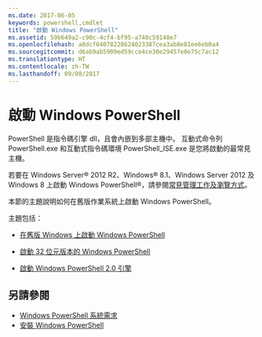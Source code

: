 ```yaml
---
ms.date: 2017-06-05
keywords: powershell,cmdlet
title: "啟動 Windows PowerShell"
ms.assetid: 59b649a2-c90c-4cf4-bf95-a740c59148e7
ms.openlocfilehash: a8dcf04078228624023387cea3ab8e81ee6eb0a4
ms.sourcegitcommit: d6ab9ab5909ed59cce4ce30e29457e0e75c7ac12
ms.translationtype: HT
ms.contentlocale: zh-TW
ms.lasthandoff: 09/08/2017
---
```

# <a name="starting-windows-powershell"></a>啟動 Windows PowerShell
PowerShell 是指令碼引擎 dll，且會內嵌到多部主機中。  互動式命令列 PowerShell.exe 和互動式指令碼環境 PowerShell_ISE.exe 是您將啟動的最常見主機。  

若要在 Windows Server® 2012 R2、Windows® 8.1、Windows Server 2012 及 Windows 8 上啟動 Windows PowerShell®，請參閱[常見管理工作及瀏覽方式](http://technet.microsoft.com/library/hh831491.aspx)。

本節的主題說明如何在舊版作業系統上啟動 Windows PowerShell。

主題包括：

- [在舊版 Windows 上啟動 Windows PowerShell](Starting-Windows-PowerShell-on-Earlier-Versions-of-Windows.md)

- [啟動 32 位元版本的 Windows PowerShell](Starting-the-32-Bit-Version-of-Windows-PowerShell.md)

- [啟動 Windows PowerShell 2.0 引擎](Starting-the-Windows-PowerShell-2.0-Engine.md)

## <a name="see-also"></a>另請參閱
- [Windows PowerShell 系統需求](Windows-PowerShell-System-Requirements.md)
- [安裝 Windows PowerShell](Installing-Windows-PowerShell.md)

